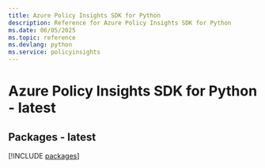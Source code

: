 ```yaml
---
title: Azure Policy Insights SDK for Python
description: Reference for Azure Policy Insights SDK for Python
ms.date: 06/05/2025
ms.topic: reference
ms.devlang: python
ms.service: policyinsights
---
```

# Azure Policy Insights SDK for Python - latest
## Packages - latest
[!INCLUDE [packages](policy-insights-index.md)]